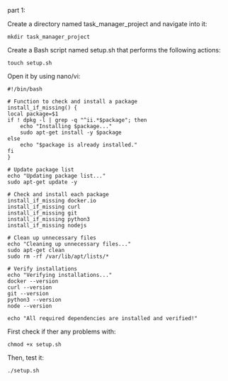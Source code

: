part 1:

Create a directory named task_manager_project and navigate into it:

	mkdir task_manager_project

Create a Bash script named setup.sh that performs the following actions:

	touch setup.sh

Open it by using nano/vi:

	#!/bin/bash

	# Function to check and install a package
	install_if_missing() {
    local package=$1
    if ! dpkg -l | grep -q "^ii.*$package"; then
        echo "Installing $package..."
        sudo apt-get install -y $package
    else
        echo "$package is already installed."
    fi
	}

	# Update package list
	echo "Updating package list..."
	sudo apt-get update -y

	# Check and install each package
	install_if_missing docker.io
	install_if_missing curl
	install_if_missing git
	install_if_missing python3
	install_if_missing nodejs

	# Clean up unnecessary files
	echo "Cleaning up unnecessary files..."
	sudo apt-get clean
	sudo rm -rf /var/lib/apt/lists/*

	# Verify installations
	echo "Verifying installations..."
	docker --version
	curl --version
	git --version
	python3 --version
	node --version

	echo "All required dependencies are installed and verified!"

First check if ther any problems with:
	
	chmod +x setup.sh

Then, test it:

	./setup.sh
